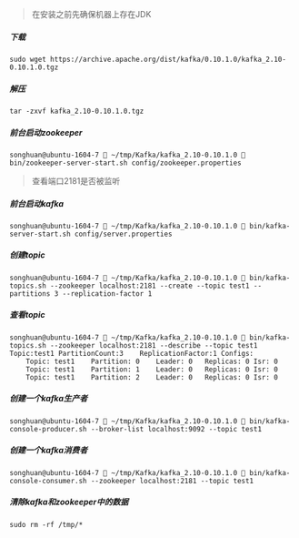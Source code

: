 > 在安装之前先确保机器上存在JDK

##### 下载
```
sudo wget https://archive.apache.org/dist/kafka/0.10.1.0/kafka_2.10-0.10.1.0.tgz
```
##### 解压
```
tar -zxvf kafka_2.10-0.10.1.0.tgz
```
##### 前台启动zookeeper
```
songhuan@ubuntu-1604-7  ~/tmp/Kafka/kafka_2.10-0.10.1.0  bin/zookeeper-server-start.sh config/zookeeper.properties
```
> 查看端口2181是否被监听

##### 前台启动kafka
```
songhuan@ubuntu-1604-7  ~/tmp/Kafka/kafka_2.10-0.10.1.0  bin/kafka-server-start.sh config/server.properties
```
##### 创建topic
```
songhuan@ubuntu-1604-7  ~/tmp/Kafka/kafka_2.10-0.10.1.0  bin/kafka-topics.sh --zookeeper localhost:2181 --create --topic test1 --partitions 3 --replication-factor 1
```
##### 查看topic
```
songhuan@ubuntu-1604-7  ~/tmp/Kafka/kafka_2.10-0.10.1.0  bin/kafka-topics.sh --zookeeper localhost:2181 --describe --topic test1
Topic:test1	PartitionCount:3	ReplicationFactor:1	Configs:
	Topic: test1	Partition: 0	Leader: 0	Replicas: 0	Isr: 0
	Topic: test1	Partition: 1	Leader: 0	Replicas: 0	Isr: 0
	Topic: test1	Partition: 2	Leader: 0	Replicas: 0	Isr: 0
```
##### 创建一个kafka生产者
```
songhuan@ubuntu-1604-7  ~/tmp/Kafka/kafka_2.10-0.10.1.0  bin/kafka-console-producer.sh --broker-list localhost:9092 --topic test1
```
##### 创建一个kafka消费者
```
songhuan@ubuntu-1604-7  ~/tmp/Kafka/kafka_2.10-0.10.1.0  bin/kafka-console-consumer.sh --zookeeper localhost:2181 --topic test1
```
##### 清除kafka和zookeeper中的数据
```
sudo rm -rf /tmp/*
```
